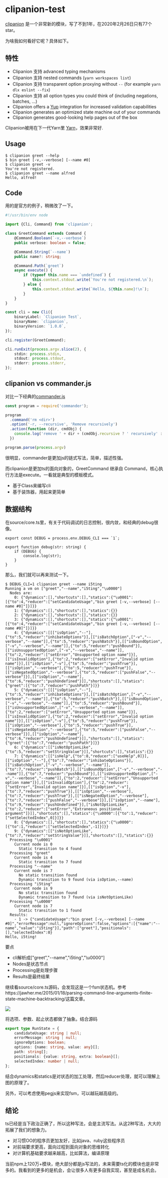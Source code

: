 # clipanion-test

[clipanion](https://github.com/arcanis/clipanion) 是一个非常新的模块，写了不到1年，在2020年2月26日只有77个star。

为啥我如何看好它呢？具体如下。

## 特性

- Clipanion 支持 advanced typing mechanisms
- Clipanion 支持 nested commands (`yarn workspaces list`)
- Clipanion 支持 transparent option proxying without `--` (for example `yarn dlx eslint --fix`)
- Clipanion 支持 all option types you could think of (including negations, batches, ...)
- Clipanion offers a [Yup](https://github.com/jquense/yup) integration for increased validation capabilities
- Clipanion generates an optimized state machine out of your commands
- Clipanion generates good-looking help pages out of the box

Clipanion被用在下一代Yarn里 [Yarn](https://github.com/yarnpkg/berry)，效果非常好.

## Usage

```
$ clipanion greet --help
$ bin greet [-v,--verbose] [--name #0]
$ clipanion greet -v
You're not registered.
$ clipanion greet --name alfred
Hello, alfred!
```

## Code

用的是官方的例子，稍微改了一下。

```ts
#!/usr/bin/env node

import {Cli, Command} from 'clipanion';

class GreetCommand extends Command {
    @Command.Boolean(`-v,--verbose`)
    public verbose: boolean = false;

    @Command.String(`--name`)
    public name?: string;

    @Command.Path(`greet`)
    async execute() {
        if (typeof this.name === `undefined`) {
            this.context.stdout.write(`You're not registered.\n`);
        } else {
            this.context.stdout.write(`Hello, ${this.name}!\n`);
        }
    }
}

const cli = new Cli({
    binaryLabel: `Clipanion Test`,
    binaryName: `clipanion`,
    binaryVersion: `1.0.0`,
});

cli.register(GreetCommand);

cli.runExit(process.argv.slice(2), {
    stdin: process.stdin,
    stdout: process.stdout,
    stderr: process.stderr,
});
```
## clipanion vs commander.js

对比一下经典的[commander.js](https://github.com/tj/commander.js)

```js
const program = require('commander');

program
  .command('rm <dir>')
  .option('-r, --recursive', 'Remove recursively')
  .action(function (dir, cmdObj) {
    console.log('remove ' + dir + (cmdObj.recursive ? ' recursively' : ''))
  })

program.parse(process.argv)
```

很明显，commander是更加js的链式写法，简单，描述性强。

而clipanion是更加ts的面向对象的，GreetCommand 继承自 Command，核心执行方法是execute。一看就是典型的模板模式。

- 基于Class来编写cli
- 基于装饰器，用起来更简单

## 数据结构

在source/core.ts里，有关于代码调试的日志控制，很内敛，和经典的debug很像。

```
export const DEBUG = process.env.DEBUG_CLI === `1`;

export function debug(str: string) {
    if (DEBUG) {
        console.log(str);
    }
}
```

那么，我们就可以再来测试一下。

```
$ DEBUG_CLI=1 clipanion greet --name i5ting
Running a vm on ["greet","--name","i5ting","\u0000"]
  Nodes are:
    0: {"dynamics":[],"shortcuts":[],"statics":{"\u0001":[{"to":4,"reducer":["setCandidateUsage","bin greet [-v,--verbose] [--name #0]"]}]}}
    1: {"dynamics":[],"shortcuts":[],"statics":{}}
    2: {"dynamics":[],"shortcuts":[],"statics":{}}
    3: {"dynamics":[],"shortcuts":[],"statics":{"\u0001":[{"to":4,"reducer":["setCandidateUsage","bin greet [-v,--verbose] [--name #0]"]}]}}
    4: {"dynamics":[[["isOption","--"],{"to":5,"reducer":"inhibateOptions"}],[["isBatchOption",["-v","--verbose","--name"]],{"to":5,"reducer":"pushBatch"}],[["isBoundOption",["-v","--verbose","--name"]],{"to":5,"reducer":"pushBound"}],[["isUnsupportedOption",["-v","--verbose","--name"]],{"to":2,"reducer":["setError","Unsupported option name"]}],[["isInvalidOption"],{"to":2,"reducer":["setError","Invalid option name"]}],[["isOption","-v"],{"to":5,"reducer":"pushTrue"}],[["isOption","--verbose"],{"to":5,"reducer":"pushTrue"}],[["isNegatedOption","--verbose"],{"to":5,"reducer":["pushFalse","--verbose"]}],[["isOption","--name"],{"to":6,"reducer":"pushUndefined"}]],"shortcuts":[],"statics":{"greet":[{"to":7,"reducer":"pushPath"}]}}
    5: {"dynamics":[[["isOption","--"],{"to":5,"reducer":"inhibateOptions"}],[["isBatchOption",["-v","--verbose","--name"]],{"to":5,"reducer":"pushBatch"}],[["isBoundOption",["-v","--verbose","--name"]],{"to":5,"reducer":"pushBound"}],[["isUnsupportedOption",["-v","--verbose","--name"]],{"to":2,"reducer":["setError","Unsupported option name"]}],[["isInvalidOption"],{"to":2,"reducer":["setError","Invalid option name"]}],[["isOption","-v"],{"to":5,"reducer":"pushTrue"}],[["isOption","--verbose"],{"to":5,"reducer":"pushTrue"}],[["isNegatedOption","--verbose"],{"to":5,"reducer":["pushFalse","--verbose"]}],[["isOption","--name"],{"to":6,"reducer":"pushUndefined"}]],"shortcuts":[],"statics":{"greet":[{"to":7,"reducer":"pushPath"}]}}
    6: {"dynamics":[["isNotOptionLike",{"to":5,"reducer":"setStringValue"}]],"shortcuts":[],"statics":{}}
    7: {"dynamics":[["isHelp",{"to":8,"reducer":["useHelp",0]}],[["isOption","--"],{"to":7,"reducer":"inhibateOptions"}],[["isBatchOption",["-v","--verbose","--name"]],{"to":7,"reducer":"pushBatch"}],[["isBoundOption",["-v","--verbose","--name"]],{"to":7,"reducer":"pushBound"}],[["isUnsupportedOption",["-v","--verbose","--name"]],{"to":2,"reducer":["setError","Unsupported option name"]}],[["isInvalidOption"],{"to":2,"reducer":["setError","Invalid option name"]}],[["isOption","-v"],{"to":7,"reducer":"pushTrue"}],[["isOption","--verbose"],{"to":7,"reducer":"pushTrue"}],[["isNegatedOption","--verbose"],{"to":7,"reducer":["pushFalse","--verbose"]}],[["isOption","--name"],{"to":9,"reducer":"pushUndefined"}],["isNotOptionLike",{"to":2,"reducer":["setError","Extraneous positional argument"]}]],"shortcuts":[],"statics":{"\u0000":[{"to":1,"reducer":["setSelectedIndex",0]}]}}
    8: {"dynamics":[],"shortcuts":[],"statics":{"\u0000":[{"to":1,"reducer":["setSelectedIndex",-1]}]}}
    9: {"dynamics":[["isNotOptionLike",{"to":7,"reducer":"setStringValue"}]],"shortcuts":[],"statics":{}}
  Processing "\u0001"
    Current node is 0
      Static transition to 4 found
  Processing "greet"
    Current node is 4
      Static transition to 7 found
  Processing "--name"
    Current node is 7
      No static transition found
      Dynamic transition to 9 found (via isOption,--name)
  Processing "i5ting"
    Current node is 9
      No static transition found
      Dynamic transition to 7 found (via isNotOptionLike)
  Processing "\u0000"
    Current node is 7
      Static transition to 1 found
  Results:
    - 1 -> {"candidateUsage":"bin greet [-v,--verbose] [--name #0]","errorMessage":null,"ignoreOptions":false,"options":[{"name":"--name","value":"i5ting"}],"path":["greet"],"positionals":[],"selectedIndex":0}
Hello, i5ting!
```

要点

- cli解析成["greet","--name","i5ting","\u0000"]
- Nodes是状态节点
- Processing是处理步骤
- Results是最终结果

继续看source/core.ts源码，会发现这是一个fsm状态机。参考https://jawher.me/2015/01/18/parsing-command-line-arguments-finite-state-machine-backtracking/这篇文章。

![](./fsm.png)

将选项、参数、起止状态都做了抽象。结合源码

```ts
export type RunState = {
    candidateUsage: string | null;
    errorMessage: string | null;
    ignoreOptions: boolean;
    options: {name: string, value: any}[];
    path: string[];
    positionals: {value: string, extra: boolean}[];
    selectedIndex: number | null;
};
```

结合dynamics和statics是对状态的加工处理，然后reducer处理，就可以理解上图的原理了。

另外，可以考虑使用pegjs来实现fsm，可以越玩越高级的。

## 结论

ts已经是当下政治正确了，所以这种写法，会是主流写法。从这2种写法，大大的拓展了我们的想象力。

- 对习惯OO的程序员更加友好，比如java、ruby这些程序员
- 对前端要求更高，面向过程到面向对象的思维转化
- 对计算机基础要求越来越高，比如算法，编译原理

当前npm上120万+模块，绝大部分都是js写法的，未来需要ts化的模块也是非常多的。我看到的更多的是机会，会让很多人有更多自我实现，甚至是成名机会。
